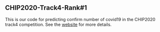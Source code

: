 ## CHIP2020-Track4-Rank#1
This is our code for predicting confirm number of covid19 in the CHIP2020 track4 competition. See the [website](https://www.bilibili.com/video/BV185411574p?p=52) for more details. 
